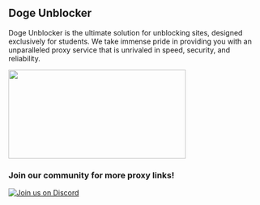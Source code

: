 <h2>Doge Unblocker</h2>
<p>Doge Unblocker is the ultimate solution for unblocking sites, designed exclusively for students. We take immense pride in providing you with an unparalleled proxy service that is unrivaled in speed, security, and reliability.</p>
<a href="https://github.com/dogeproxy/doge-unblocker"><img src="https://opengraph.githubassets.com/6be262a551318cf3de49f1cba8415c068db4febbacac8803cc91fdc0b2144b20/dogeproxy/doge-unblocker?width=221&height=36" width="350" height="176"></a>
<h3>Join our community for more proxy links!</h3>

[![Join us on Discord](https://invidget.switchblade.xyz/sWPHCdxCPU?theme=dark)](https://discord.gg/sWPHCdxCPU)
